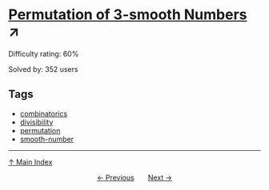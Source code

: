 # [Permutation of 3-smooth Numbers](https://projecteuler.net/problem=462) ↗️

Difficulty rating: 60%

Solved by: 352 users
## Tags

- [combinatorics](../tags/combinatorics.md)
- [divisibility](../tags/divisibility.md)
- [permutation](../tags/permutation.md)
- [smooth-number](../tags/smooth-number.md)



---

[↑ Main Index](../README.md)


<div align=center><a href='461.md'>← Previous</a> &nbsp;&nbsp; &nbsp;&nbsp;  <a href='463.md'>Next →</a></div>
